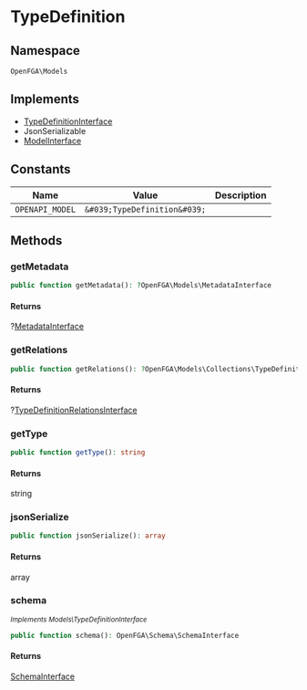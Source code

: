 # TypeDefinition


## Namespace
`OpenFGA\Models`

## Implements
* [TypeDefinitionInterface](Models/TypeDefinitionInterface.md)
* JsonSerializable
* [ModelInterface](Models/ModelInterface.md)

## Constants
| Name | Value | Description |
|------|-------|-------------|
| `OPENAPI_MODEL` | `&#039;TypeDefinition&#039;` |  |


## Methods
### getMetadata


```php
public function getMetadata(): ?OpenFGA\Models\MetadataInterface
```



#### Returns
?[MetadataInterface](Models/MetadataInterface.md)

### getRelations


```php
public function getRelations(): ?OpenFGA\Models\Collections\TypeDefinitionRelationsInterface
```



#### Returns
?[TypeDefinitionRelationsInterface](Models/Collections/TypeDefinitionRelationsInterface.md)

### getType


```php
public function getType(): string
```



#### Returns
string

### jsonSerialize


```php
public function jsonSerialize(): array
```



#### Returns
array

### schema

*<small>Implements Models\TypeDefinitionInterface</small>*  

```php
public function schema(): OpenFGA\Schema\SchemaInterface
```



#### Returns
[SchemaInterface](Schema/SchemaInterface.md)

